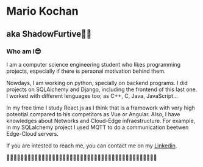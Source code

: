 # Mario Kochan
## aka ShadowFurtive🐱‍👤

### Who am I😎
I am a computer science engineering student who likes programming projects, especially if there is personal motivation behind them. 

Nowdays, I am working on python, specially on backend programs. I did projects on SQLAlchemy and Django, including the frontend of this last one. 
I worked with different lenguages too; as C++, C, Java, JavaScript...

In my free time I study React.js as I think that is a framework with very high potential compared to his competitors as Vue or Angular.
Also, I have knowledges about Networks and Cloud-Edge infraestructure. For example, in my SQLalchemy project I used MQTT to do a communication beetwen Edge-Cloud servers.

If you are intested to reach me, you can contact me on my [Linkedin](https://www.linkedin.com/in/mario-k-57b442200/).

👾👾👾👾👾👾👾👾👾👾👾👾👾👾👾👾👾👾👾👾👾👾👾👾👾👾👾👾👾👾👾👾👾👾👾👾👾👾👾👾👾👾👾
<!---
ShadowFurtive/ShadowFurtive is a ✨ special ✨ repository because its `README.md` (this file) appears on your GitHub profile.
You can click the Preview link to take a look at your changes.
--->
